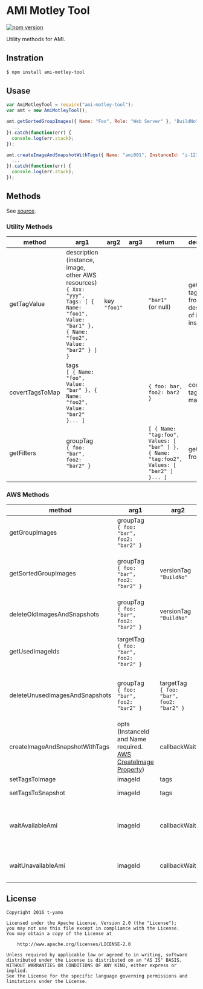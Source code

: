 # AMI Motley Tool

[![npm version][npm-image]][npm-url]

Utility methods for AMI.

## Instration

```bash
$ npm install ami-motley-tool
```

## Usase

```javascript
var AmiMotleyTool = require("ami-motley-tool");
var amt = new AmiMotleyTool();

amt.getSortedGroupImages({ Name: "Foo", Role: "Web Server" }, "BuildNo").then(function(images) {
  ...
}).catch(function(err) {
  console.log(err.stack);
});

amt.createImageAndSnapshotWithTags({ Name: "ami001", InstanceId: "i-123123123" }, function() { console.log("wait for creating AMI..."); }).then(function(imageId) {
  ...
}).catch(function(err) {
  console.log(err.stack);
});
```

## Methods

See [source](lib/ami-motley-tool.js).

### Utility Methods

|method|arg1|arg2|arg3|return|description|
|---|---|---|---|---|---|
|getTagValue|description (instance, image, other AWS resources)<br>`{ Xxx: "yyy", Tags: [ { Name: "foo1", Value: "bar1" }, { Name: "foo2", Value: "bar2" } ] }`|key<br>`"foo1"`||`"bar1"` <br>(or null)|get target tag value from description of image or instance.|
|covertTagsToMap|tags<br>`[ { Name: "foo", Value: "bar" }, { Name: "foo2", Value: "bar2" }... ]`|||`{ foo: bar, foo2: bar2 }`|convert tags to map.|
|getFilters|groupTag<br>`{ foo: "bar", foo2: "bar2" }`|||`[ { Name: "tag:foo", Values: [ "bar" ] }, { Name: "tag:foo2", Values: [ "bar2" ] }... ]`|get filters from group.|

### AWS Methods

|method|arg1|arg2|arg3|return|description|
|---|---|---|---|---|---|
|getGroupImages|groupTag<br>`{ foo: "bar", foo2: "bar2" }`|||Promise<br>(images)|get filtered (groupTag) images. groupTag is tag set.|
|getSortedGroupImages|groupTag<br>`{ foo: "bar", foo2: "bar2" }`|versionTag<br>`"BuildNo"`||Promise<br>(images)|get filtered (groupTag) and sorted (versionTag ASC as string) images. groupTag is tag set.|
|deleteOldImagesAndSnapshots|groupTag<br>`{ foo: "bar", foo2: "bar2" }`|versionTag<br>`"BuildNo"`|callbackWait|Promise|delete old images and snapshots in target group. (keep latest one)|
|getUsedImageIds|targetTag<br>`{ foo: "bar", foo2: "bar2" }`|||Promise|get used image IDs in target group. (AutoScalingGroup and EC2 Instance)|
|deleteUnusedImagesAndSnapshots|groupTag<br>`{ foo: "bar", foo2: "bar2" }`|targetTag<br>`{ foo: "bar", foo2: "bar2" }`|callbackWait|Promise|delete unused images and snapshots in target group. (AutoScalingGroup and EC2 Instance)|
|createImageAndSnapshotWithTags|opts<br>(InstanceId and Name required.<br>[AWS CreateImage Property][aws-create-image-url])|callbackWait||Promise<br>(imageId)|create image and snapshots with tags of target instance. Tag keys starting with "aws:" are reserved.|
|setTagsToImage|imageId|tags||Promise|set tags to image.|
|setTagsToSnapshot|imageId|tags||Promise|set tags to snapshot.|
|waitAvailableAmi|imageId|callbackWait||Promise<br>true:AMI launched.<br>false:AMI launch failed.)|wait available AMI.|
|waitUnavailableAmi|imageId|callbackWait||Promise<br>true:AMI unavailable.<br>false:error.)|wait unavailable AMI.|

## License

```
Copyright 2016 t-yamo

Licensed under the Apache License, Version 2.0 (the "License");
you may not use this file except in compliance with the License.
You may obtain a copy of the License at

    http://www.apache.org/licenses/LICENSE-2.0

Unless required by applicable law or agreed to in writing, software
distributed under the License is distributed on an "AS IS" BASIS,
WITHOUT WARRANTIES OR CONDITIONS OF ANY KIND, either express or implied.
See the License for the specific language governing permissions and
limitations under the License.
```

[npm-image]:https://badge.fury.io/js/ami-motley-tool.svg?t=20160225
[npm-url]:https://badge.fury.io/js/ami-motley-tool
[aws-create-image-url]:http://docs.aws.amazon.com/AWSJavaScriptSDK/latest/AWS/EC2.html#createImage-property
